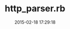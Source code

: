 ---
layout: post
title:  "http_parser.rb"
repo:   "tmm1/http_parser.rb"
date:   2015-02-18 17:29:18
gemurl: http://github.com/tmm1/http_parser.rb
---